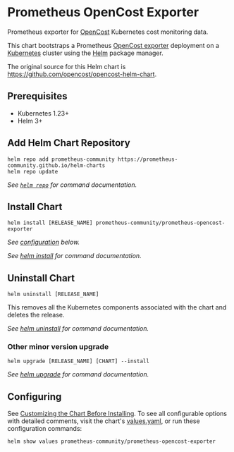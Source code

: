 # Prometheus OpenCost Exporter

Prometheus exporter for [OpenCost](https://www.opencost.io) Kubernetes cost monitoring data.

This chart bootstraps a Prometheus [OpenCost exporter](https://www.opencost.io/docs/integrations/opencost-exporter) deployment on a [Kubernetes](http://kubernetes.io) cluster using the [Helm](https://helm.sh) package manager.

The original source for this Helm chart is <https://github.com/opencost/opencost-helm-chart>.

## Prerequisites

- Kubernetes 1.23+
- Helm 3+

## Add Helm Chart Repository

```console
helm repo add prometheus-community https://prometheus-community.github.io/helm-charts
helm repo update
```

_See [`helm repo`](https://helm.sh/docs/helm/helm_repo/) for command documentation._

## Install Chart

```console
helm install [RELEASE_NAME] prometheus-community/prometheus-opencost-exporter
```

_See [configuration](#configuring) below._

_See [helm install](https://helm.sh/docs/helm/helm_install/) for command documentation._

## Uninstall Chart

```console
helm uninstall [RELEASE_NAME]
```

This removes all the Kubernetes components associated with the chart and deletes the release.

_See [helm uninstall](https://helm.sh/docs/helm/helm_uninstall/) for command documentation._

### Other minor version upgrade

```console
helm upgrade [RELEASE_NAME] [CHART] --install
```

_See [helm upgrade](https://helm.sh/docs/helm/helm_upgrade/) for command documentation._

## Configuring

See [Customizing the Chart Before Installing](https://helm.sh/docs/intro/using_helm/#customizing-the-chart-before-installing). To see all configurable options with detailed comments, visit the chart's [values.yaml](./values.yaml), or run these configuration commands:

```console
helm show values prometheus-community/prometheus-opencost-exporter
```
